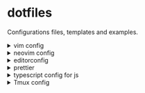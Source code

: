 # dotfiles

Configurations files, templates and examples.

<details>
<summary>vim config</summary>

Copy .vimrc

```bash
curl https://raw.githubusercontent.com/bikalay/dotfiles/main/vim/.vimrc --output ~/.vimrc
```

Copy coc-settings.json

```bash
curl https://raw.githubusercontent.com/bikalay/dotfiles/main/vim/coc-settings.json --output ~/.vim/coc-settings.json
```

- Format with Prettier: `Ctrl+l`
- Toggle Undo tree: `Ctrl+z`

### coc

- Go to definition `gd`
- Go to type definition `gy`
- Go to implementation `gi`
- Go to reference `gr`

### fzf

- Find file `Ctrl+P`
- Find text `Ctrl+F`
</details>

<details>
<summary>
neovim config
</summary>

Copy init.vim 

```bash
curl https://raw.githubusercontent.com/bikalay/dotfiles/main/nvim/init.vim --output ~/.config/nvim/init.vim
```

Copy coc-settings.json

```bash
curl https://raw.githubusercontent.com/bikalay/dotfiles/main/vim/coc-settings.json --output ~/.vim/coc-settings.json
```

- Format with Prettier: `Ctrl+l`
- Toggle Undo tree: `Ctrl+z`

### coc

- Go to definition `gd`
- Go to type definition `gy`
- Go to implementation `gi`
- Go to reference `gr`

### fzf

- Find file `Ctrl+P`
- Find text `Ctrl+F`

</details>

<details>
<summary>
editorconfig
</summary>

Copy .editorconfig

```bash
curl https://raw.githubusercontent.com/bikalay/dotfiles/main/editorconfig/.editorconfig --output .editorconfig
```
</details>

<details>
<summary>
prettier
</summary>

Copy .prettierrc

```bash
curl https://raw.githubusercontent.com/bikalay/dotfiles/main/prettier/.prettierrc --output .prettierrc
curl https://raw.githubusercontent.com/bikalay/dotfiles/main/prettier/.prettierignore --output .prettierignore
```
</details>

<details>
<summary>
typescript config for js
</summary>

Copy tsconfig.json

```bash
curl https://raw.githubusercontent.com/bikalay/dotfiles/main/typescript/jsconfig.json --output jsconfig.json
```
</details>

<details>
<summary>
Tmux config
</summary>

Copy .tmux.conf

```bash
curl https://raw.githubusercontent.com/bikalay/dotfiles/main/tmux/.tmux.conf --output ~/.tmux.conf
```
</details>


